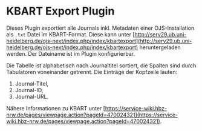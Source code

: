 # KBART Export Plugin

Dieses Plugin exportiert alle Journals inkl. Metadaten einer OJS-Installation als ```.txt``` Datei im KBART-Format. 
Diese kann unter [http://serv29.ub.uni-heidelberg.de/ojs-next/index.php/index/kbartexport](http://serv29.ub.uni-heidelberg.de/ojs-next/index.php/index/kbartexport) heruntergeladen werden.
Der Dateiname ist im Plugin konfigurierbar.

Die Tabelle ist alphabetisch nach Journaltitel sortiert, die Spalten sind durch Tabulatoren voneinander getrennt. Die Einträge der Kopfzeile lauten:
1. Journal-Titel,
2. Journal-ID,
3. Journal-URL.

Nähere Informationen zu KBART unter [https://service-wiki.hbz-nrw.de/pages/viewpage.action?pageId=470024321](https://service-wiki.hbz-nrw.de/pages/viewpage.action?pageId=470024321).
